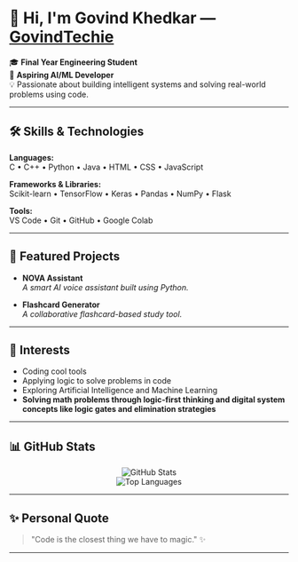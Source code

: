 # 👋 Hi, I'm Govind Khedkar — [GovindTechie](https://github.com/GovindTechie)

🎓 **Final Year Engineering Student**  
🤖 **Aspiring AI/ML Developer**  
💡 Passionate about building intelligent systems and solving real-world problems using code.

---

## 🛠️ Skills & Technologies

**Languages:**  
C • C++ • Python • Java • HTML • CSS • JavaScript

**Frameworks & Libraries:**  
Scikit-learn • TensorFlow • Keras • Pandas • NumPy • Flask

**Tools:**  
VS Code • Git • GitHub • Google Colab

---

## 🚀 Featured Projects

- **NOVA Assistant**  
  *A smart AI voice assistant built using Python.*

- **Flashcard Generator**  
  *A collaborative flashcard-based study tool.*

---

## 🌱 Interests

- Coding cool tools  
- Applying logic to solve problems in code  
- Exploring Artificial Intelligence and Machine Learning  
- **Solving math problems through logic-first thinking and digital system concepts like logic gates and elimination strategies**

---

## 📊 GitHub Stats

<p align="center">
  <img src="https://github-readme-stats.vercel.app/api?username=GovindTechie&show_icons=true&theme=radical" alt="GitHub Stats" />
  <br>
  <img src="https://github-readme-stats.vercel.app/api/top-langs/?username=GovindTechie&layout=compact&theme=radical" alt="Top Languages" />
</p>

---

## ✨ Personal Quote

> "Code is the closest thing we have to magic." ✨

---
